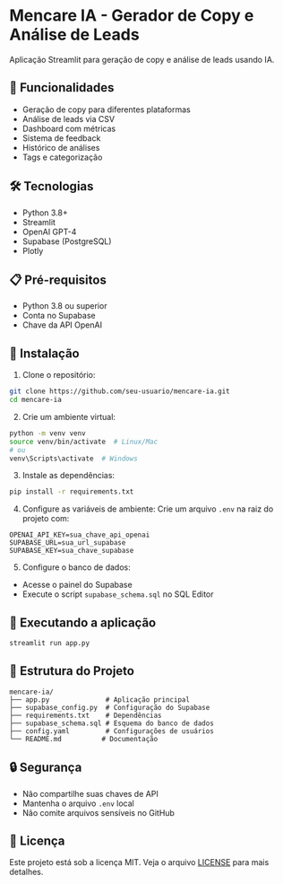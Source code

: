 # Mencare IA - Gerador de Copy e Análise de Leads

Aplicação Streamlit para geração de copy e análise de leads usando IA.

## 🚀 Funcionalidades

- Geração de copy para diferentes plataformas
- Análise de leads via CSV
- Dashboard com métricas
- Sistema de feedback
- Histórico de análises
- Tags e categorização

## 🛠️ Tecnologias

- Python 3.8+
- Streamlit
- OpenAI GPT-4
- Supabase (PostgreSQL)
- Plotly

## 📋 Pré-requisitos

- Python 3.8 ou superior
- Conta no Supabase
- Chave da API OpenAI

## 🔧 Instalação

1. Clone o repositório:
```bash
git clone https://github.com/seu-usuario/mencare-ia.git
cd mencare-ia
```

2. Crie um ambiente virtual:
```bash
python -m venv venv
source venv/bin/activate  # Linux/Mac
# ou
venv\Scripts\activate  # Windows
```

3. Instale as dependências:
```bash
pip install -r requirements.txt
```

4. Configure as variáveis de ambiente:
Crie um arquivo `.env` na raiz do projeto com:
```
OPENAI_API_KEY=sua_chave_api_openai
SUPABASE_URL=sua_url_supabase
SUPABASE_KEY=sua_chave_supabase
```

5. Configure o banco de dados:
- Acesse o painel do Supabase
- Execute o script `supabase_schema.sql` no SQL Editor

## 🚀 Executando a aplicação

```bash
streamlit run app.py
```

## 📁 Estrutura do Projeto

```
mencare-ia/
├── app.py              # Aplicação principal
├── supabase_config.py  # Configuração do Supabase
├── requirements.txt    # Dependências
├── supabase_schema.sql # Esquema do banco de dados
├── config.yaml         # Configurações de usuários
└── README.md          # Documentação
```

## 🔒 Segurança

- Não compartilhe suas chaves de API
- Mantenha o arquivo `.env` local
- Não comite arquivos sensíveis no GitHub

## 📝 Licença

Este projeto está sob a licença MIT. Veja o arquivo [LICENSE](LICENSE) para mais detalhes. 